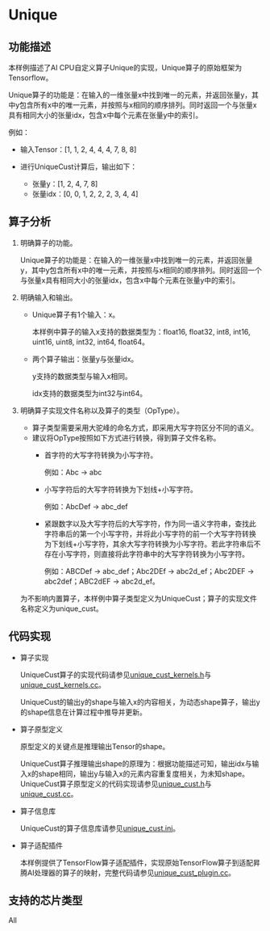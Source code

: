 # Unique<a name="ZH-CN_TOPIC_0303147571"></a>

## 功能描述<a name="section6945232175"></a>

本样例描述了AI CPU自定义算子Unique的实现，Unique算子的原始框架为Tensorflow。

Unique算子的功能是：在输入的一维张量x中找到唯一的元素，并返回张量y，其中y包含所有x中的唯一元素，并按照与x相同的顺序排列。同时返回一个与张量x具有相同大小的张量idx，包含x中每个元素在张量y中的索引。

例如：

-   输入Tensor：\[1, 1, 2, 4, 4, 4, 7, 8, 8\]

-   进行UniqueCust计算后，输出如下：
    -   张量y：\[1, 2, 4, 7, 8\]
    -   张量idx：\[0, 0, 1, 2, 2, 2, 3, 4, 4\]


## 算子分析<a name="section5726181618178"></a>

1.  明确算子的功能。

    Unique算子的功能是：在输入的一维张量x中找到唯一的元素，并返回张量y，其中y包含所有x中的唯一元素，并按照与x相同的顺序排列。同时返回一个与张量x具有相同大小的张量idx，包含x中每个元素在张量y中的索引。

2.  明确输入和输出。
    -   Unique算子有1个输入：x。

        本样例中算子的输入x支持的数据类型为：float16, float32, int8, int16, uint16, uint8, int32, int64, float64。

    -   两个算子输出：张量y与张量idx。

        y支持的数据类型与输入x相同。

        idx支持的数据类型为int32与int64。


3.  明确算子实现文件名称以及算子的类型（OpType）。

    -   算子类型需要采用大驼峰的命名方式，即采用大写字符区分不同的语义。
    -   建议将OpType按照如下方式进行转换，得到算子文件名称。
        -   首字符的大写字符转换为小写字符。

            例如：Abc -\> abc

        -   小写字符后的大写字符转换为下划线+小写字符。

            例如：AbcDef -\> abc\_def

        -   紧跟数字以及大写字符后的大写字符，作为同一语义字符串，查找此字符串后的第一个小写字符，并将此小写字符的前一个大写字符转换为下划线+小写字符，其余大写字符转换为小写字符。若此字符串后不存在小写字符，则直接将此字符串中的大写字符转换为小写字符。

            例如：ABCDef -\> abc\_def；Abc2DEf -\> abc2d\_ef；Abc2DEF -\> abc2def；ABC2dEF -\> abc2d\_ef。



    为不影响内置算子，本样例中算子类型定义为UniqueCust；算子的实现文件名称定义为unique\_cust。


## 代码实现<a name="section83331113171811"></a>

-   算子实现

    UniqueCust算子的实现代码请参见[unique\_cust\_kernels.h](../cpukernel/impl/unique_cust_kernels.h)与[unique\_cust\_kernels.cc](../cpukernel/impl/unique_cust_kernels.cc)。

    UniqueCust的输出y的shape与输入x的内容相关，为动态shape算子，输出y的shape信息在计算过程中推导并更新。

-   算子原型定义

    原型定义的关键点是推理输出Tensor的shape。

    UniqueCust算子推理输出shape的原理为：根据功能描述可知，输出idx与输入x的shape相同，输出y与输入x的元素内容重复度相关，为未知shape。UniqueCust算子原型定义的代码实现请参见[unique\_cust.h](../op_proto/unique_cust.h)与[unique\_cust.cc](../op_proto/unique_cust.cc)。

-   算子信息库

    UniqueCust的算子信息库请参见[unique\_cust.ini](../cpukernel/op_info_cfg/aicpu_kernel/unique_cust.ini)。

-   算子适配插件

    本样例提供了TensorFlow算子适配插件，实现原始TensorFlow算子到适配昇腾AI处理器的算子的映射，完整代码请参见[unique\_cust\_plugin.cc](../framework/tf_plugin/unique_cust_plugin.cc)。


## 支持的芯片类型<a name="section13382182116471"></a>

All

